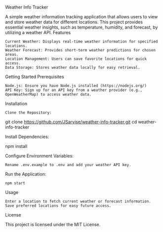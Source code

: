 Weather Info Tracker

A simple weather information tracking application that allows users to view and store weather data for different locations. This project provides essential weather insights, such as temperature, humidity, and forecast, by utilizing a weather API.
Features

    Current Weather: Displays real-time weather information for specified locations.
    Weather Forecast: Provides short-term weather predictions for chosen areas.
    Location Management: Users can save favorite locations for quick access.
    Data Storage: Stores weather data locally for easy retrieval.

Getting Started
Prerequisites

    Node.js: Ensure you have Node.js installed (https://nodejs.org/)
    API Key: Sign up for an API key from a weather provider (e.g., OpenWeatherMap) to access weather data.

Installation

    Clone the Repository:

git clone https://github.com/JSarvise/weather-info-tracker.git
cd weather-info-tracker

Install Dependencies:

npm install

Configure Environment Variables:

    Rename .env.example to .env and add your weather API key.

Run the Application:

    npm start

Usage

    Enter a location to fetch current weather or forecast information.
    Save preferred locations for easy future access.

License

This project is licensed under the MIT License.
